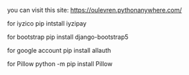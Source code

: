 you can visit this site: https://oulevren.pythonanywhere.com/

for iyzico
pip intstall iyzipay

for bootstrap
pip install django-bootstrap5

for google account
pip install allauth

for Pillow
python -m pip install Pillow
